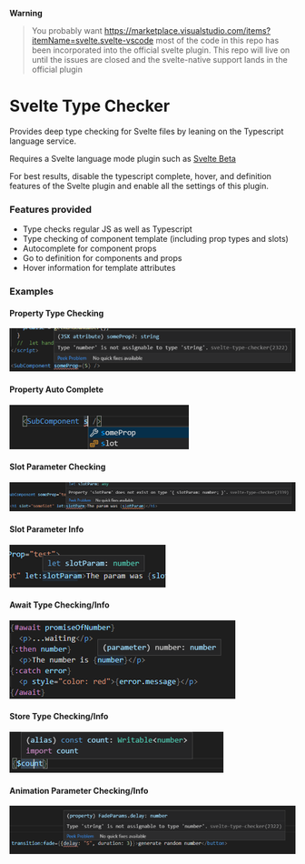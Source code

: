  __Warning__
> You probably want https://marketplace.visualstudio.com/items?itemName=svelte.svelte-vscode most of the code in this repo has been incorporated into the official svelte plugin. This repo will live on until the issues are closed and the svelte-native support lands in the official plugin

# Svelte Type Checker

Provides deep type checking for Svelte files by leaning on the Typescript language service.

Requires a Svelte language mode plugin such as [Svelte Beta](https://marketplace.visualstudio.com/items?itemName=svelte.svelte-vscode)

For best results, disable the typescript complete, hover, and definition features of the Svelte plugin and enable all the settings of this plugin.

### Features provided 

* Type checks regular JS as well as Typescript
* Type checking of component template (including prop types and slots)
* Autocomplete for component props
* Go to definition for components and props
* Hover information for template attributes


### Examples

#### Property Type Checking
![Property Type Checking](https://raw.githubusercontent.com/halfnelson/svelte-type-checker-vscode/master/samples/prop-type-check.png)

#### Property Auto Complete
![Property Completion](https://raw.githubusercontent.com/halfnelson/svelte-type-checker-vscode/master/samples/prop-complete.png)

#### Slot Parameter Checking
![Slot Param Check](https://raw.githubusercontent.com/halfnelson/svelte-type-checker-vscode/master/samples/slot-param-type-check.png)

#### Slot Parameter Info
![Slot Param Info](https://raw.githubusercontent.com/halfnelson/svelte-type-checker-vscode/master/samples/slot-param-info.png)

#### Await Type Checking/Info
![Await Types](https://raw.githubusercontent.com/halfnelson/svelte-type-checker-vscode/master/samples/await-types.png)

#### Store Type Checking/Info
![Store Types](https://raw.githubusercontent.com/halfnelson/svelte-type-checker-vscode/master/samples/store-types.png)

#### Animation Parameter Checking/Info
![Transition Types](https://raw.githubusercontent.com/halfnelson/svelte-type-checker-vscode/master/samples/transition-parameter-types.png)
